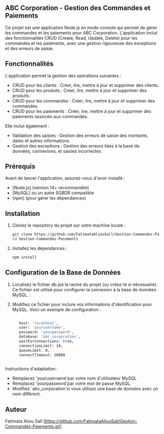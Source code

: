 ##  ABC Corporation - Gestion des Commandes et Paiements

Ce projet est une application Node.js en mode console qui permet de gérer les commandes et les paiements pour ABC Corporation. L'application inclut des fonctionnalités CRUD (Create, Read, Update, Delete) pour les commandes et les paiements, avec une gestion rigoureuse des exceptions et des erreurs de saisie.

##  Fonctionnalités

L'application permet la gestion des opérations suivantes :

 - CRUD pour les clients : Créer, lire, mettre à jour et supprimer des clients.
 - CRUD pour les produits : Créer, lire, mettre à jour et supprimer des produits.
 - CRUD pour les commandes : Créer, lire, mettre à jour et supprimer des commandes.
 - CRUD pour les paiements : Créer, lire, mettre à jour et supprimer des paiements associés aux commandes.

Elle inclut également :


 - Validation des saisies : Gestion des erreurs de saisie des montants, dates et autres informations.
 - Gestion des exceptions : Gestion des erreurs liées à la base de données, connexions, et saisies incorrectes.


##  Prérequis

Avant de lancer l'application, assurez-vous d'avoir installé :

 - [Node.js] (version 14+ recommandée)
 - [MySQL] ou un autre SGBDR compatible
 - [npm] (pour gérer les dépendances)

##  Installation
 

1. Clonez le repository du projet sur votre machine locale :

   ```bash
   git clone https://github.com/FatimataAliouSall/Gestion-Commandes-Paiements.git
   cd Gestion-Commandes-Paiements

   ```

2. Installez les dépendances :

   ```bash
   npm install

   ``` 

##  Configuration de la Base de Données

1. Localisez le fichier db.jsà la racine du projet (ou créez-le si nécessaire). Ce fichier est utilisé pour configurer la connexion à la base de données MySQL. :

2. Modifiez ce fichier pour inclure vos informations d'identification pour MySQL. Voici un exemple de configuration :

   ```bash
      
      host: 'localhost',             
      user: 'yourusername',          
      password: 'yourpassword',      
      database: 'abc_corporation',   
      waitForConnections: true,      
      connectionLimit: 10,           
      queueLimit: 0,
      connectTimeout: 10000 
            
   ```   

Instructions d'adaptation :

- Remplacez 'yourusername'par votre nom d'utilisateur MySQL
- Remplacez 'yourpassword'par votre mot de passe MySQL.
- Modifiez 'abc_corporation'si vous utilisez une base de données avec un nom différent.



##  Auteur 

 Fatimata Aliou Sall [https://github.com/FatimataAliouSall/Gestion-Commandes-Paiements.git]  



   

